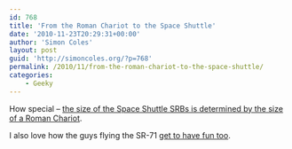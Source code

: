 ```yaml
---
id: 768
title: 'From the Roman Chariot to the Space Shuttle'
date: '2010-11-23T20:29:31+00:00'
author: 'Simon Coles'
layout: post
guid: 'http://simoncoles.org/?p=768'
permalink: /2010/11/from-the-roman-chariot-to-the-space-shuttle/
categories:
    - Geeky
---
```


How special – [the size of the Space Shuttle SRBs is determined by the size of a Roman Chariot](http://www.econrates.com/reality/ass.html).

I also love how the guys flying the SR-71 [get to have fun too](http://www.econrates.com/reality/schul.html).